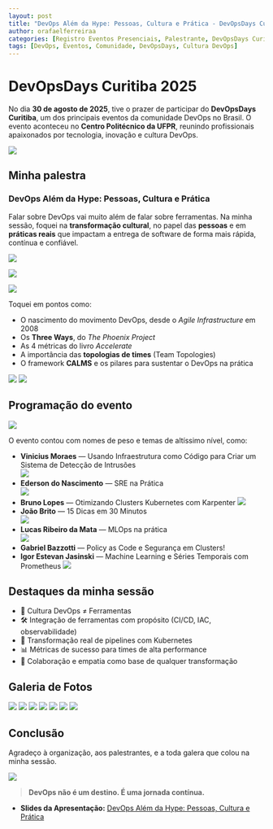 ```yaml
---
layout: post
title: "DevOps Além da Hype: Pessoas, Cultura e Prática - DevOpsDays Curitiba 2025"
author: orafaelferreiraa
categories: [Registro Eventos Presenciais, Palestrante, DevOpsDays Curitiba 2025]
tags: [DevOps, Eventos, Comunidade, DevOpsDays, Cultura DevOps]
---
```


# DevOpsDays Curitiba 2025

No dia **30 de agosto de 2025**, tive o prazer de participar do **DevOpsDays Curitiba**, um dos principais eventos da comunidade DevOps no Brasil. O evento aconteceu no **Centro Politécnico da UFPR**, reunindo profissionais apaixonados por tecnologia, inovação e cultura DevOps.

![](https://stoblobcertificados011.blob.core.windows.net/imagens-blog/posts/DOD-Curitiba/1.png)

## Minha palestra

### DevOps Além da Hype: Pessoas, Cultura e Prática  
Falar sobre DevOps vai muito além de falar sobre ferramentas. Na minha sessão, foquei na **transformação cultural**, no papel das **pessoas** e em **práticas reais** que impactam a entrega de software de forma mais rápida, contínua e confiável.

![](https://stoblobcertificados011.blob.core.windows.net/imagens-blog/posts/DOD-Curitiba/1.jpg)

![](https://stoblobcertificados011.blob.core.windows.net/imagens-blog/posts/DOD-Curitiba/0.png)

![](https://stoblobcertificados011.blob.core.windows.net/imagens-blog/posts/DOD-Curitiba/00.jpg)

Toquei em pontos como:
- O nascimento do movimento DevOps, desde o *Agile Infrastructure* em 2008
- Os **Three Ways**, do *The Phoenix Project*
- As 4 métricas do livro *Accelerate*
- A importância das **topologias de times** (Team Topologies)
- O framework **CALMS** e os pilares para sustentar o DevOps na prática

![](https://stoblobcertificados011.blob.core.windows.net/imagens-blog/posts/DOD-Curitiba/2.jpg)
![](https://stoblobcertificados011.blob.core.windows.net/imagens-blog/posts/DOD-Curitiba/3.jpg)

## Programação do evento

![](https://stoblobcertificados011.blob.core.windows.net/imagens-blog/posts/DOD-Curitiba/grade.png)

O evento contou com nomes de peso e temas de altíssimo nível, como:

- **Vinicius Moraes** — Usando Infraestrutura como Código para Criar um Sistema de Detecção de Intrusões  
![](https://stoblobcertificados011.blob.core.windows.net/imagens-blog/posts/DOD-Curitiba/vinicius.png)
- **Ederson do Nascimento** — SRE na Prática  
![](https://stoblobcertificados011.blob.core.windows.net/imagens-blog/posts/DOD-Curitiba/ederson.png)
- **Bruno Lopes** — Otimizando Clusters Kubernetes com Karpenter
![](https://stoblobcertificados011.blob.core.windows.net/imagens-blog/posts/DOD-Curitiba/bruno.jpg)  
- **João Brito** — 15 Dicas em 30 Minutos  
![](https://stoblobcertificados011.blob.core.windows.net/imagens-blog/posts/DOD-Curitiba/joao.png)
- **Lucas Ribeiro da Mata** — MLOps na prática  
![](https://stoblobcertificados011.blob.core.windows.net/imagens-blog/posts/DOD-Curitiba/lucas.png)
- **Gabriel Bazzotti** — Policy as Code e Segurança em Clusters!
[](https://stoblobcertificados011.blob.core.windows.net/imagens-blog/posts/DOD-Curitiba/gabriel.png)  
- **Igor Estevan Jasinski** — Machine Learning e Séries Temporais com Prometheus
![](https://stoblobcertificados011.blob.core.windows.net/imagens-blog/posts/DOD-Curitiba/igor.png)


## Destaques da minha sessão

- 🧠 Cultura DevOps ≠ Ferramentas  
- 🛠️ Integração de ferramentas com propósito (CI/CD, IAC, observabilidade)  
- 🚀 Transformação real de pipelines com Kubernetes  
- 📊 Métricas de sucesso para times de alta performance  
- 👥 Colaboração e empatia como base de qualquer transformação

## Galeria de Fotos

![](https://stoblobcertificados011.blob.core.windows.net/imagens-blog/posts/DOD-Curitiba/4.jpg)
![](https://stoblobcertificados011.blob.core.windows.net/imagens-blog/posts/DOD-Curitiba/5.jpg)
![](https://stoblobcertificados011.blob.core.windows.net/imagens-blog/posts/DOD-Curitiba/6.jpg)
![](https://stoblobcertificados011.blob.core.windows.net/imagens-blog/posts/DOD-Curitiba/7.jpg)
![](https://stoblobcertificados011.blob.core.windows.net/imagens-blog/posts/DOD-Curitiba/8.jpg)
![](https://stoblobcertificados011.blob.core.windows.net/imagens-blog/posts/DOD-Curitiba/9.jpg)
![](https://stoblobcertificados011.blob.core.windows.net/imagens-blog/posts/DOD-Curitiba/10.jpg)

## Conclusão

Agradeço à organização, aos palestrantes, e a toda galera que colou na minha sessão.

![](https://stoblobcertificados011.blob.core.windows.net/imagens-blog/posts/DOD-Curitiba/certificado.png)

> **DevOps não é um destino. É uma jornada contínua.**

- <i class="fa-regular fa-folder-open"></i> **Slides da Apresentação:** [DevOps Além da Hype: Pessoas, Cultura e Prática](https://stoblobcertificados011.blob.core.windows.net/palestras/DevOps-CRTB.pdf)
